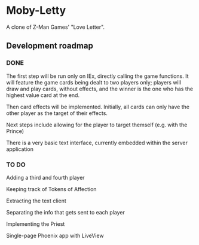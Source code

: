 # Moby-Letty

A clone of Z-Man Games' "Love Letter".

## Development roadmap

### DONE

The first step will be run only on IEx, directly calling the game functions.
It will feature the game cards being dealt to two players only; players will
draw and play cards, without effects, and the winner is the one who has the
highest value card at the end.

Then card effects will be implemented. Initially, all cards can only have the
other player as the target of their effects.

Next steps include allowing for the player to target themself (e.g. with the
Prince)

There is a very basic text interface, currently embedded within the server
application

### TO DO

Adding a third and fourth player

Keeping track of Tokens of Affection

Extracting the text client

Separating the info that gets sent to each player

Implementing the Priest

Single-page Phoenix app with LiveView
